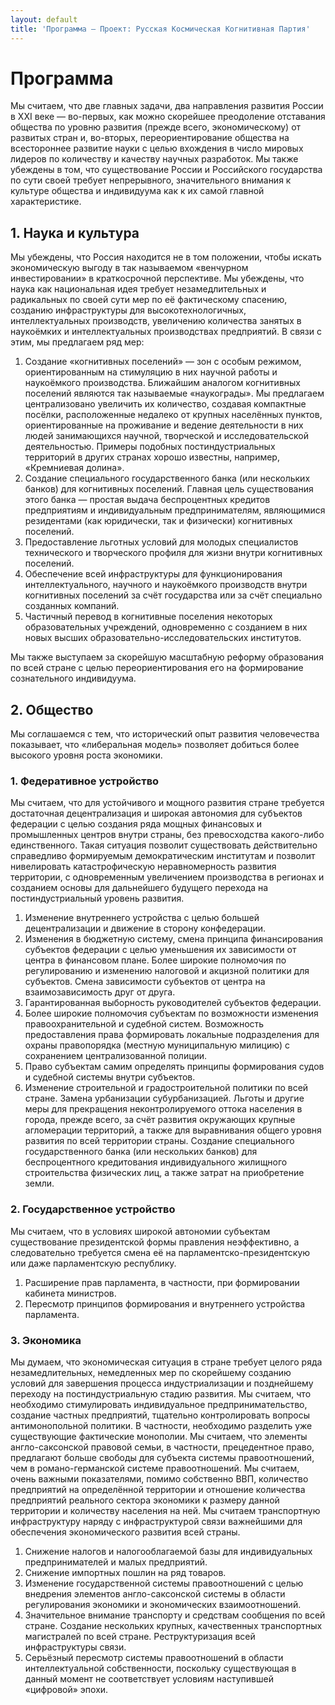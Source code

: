 ```yaml
---
layout: default
title: 'Программа — Проект: Русская Космическая Когнитивная Партия'
---
```


# Программа
Мы считаем, что две главных задачи, два направления развития России в XXI веке — во-первых, как можно скорейшее преодоление отставания общества по уровню развития (прежде всего, экономическому) от развитых стран и, во-вторых, переориентирование общества на всестороннее развитие науки с целью вхождения в число мировых лидеров по количеству и качеству научных разработок. Мы также убеждены в том, что существование России и Российского государства по сути своей требует непрерывного, значительного внимания к культуре общества и индивидуума как к их самой главной характеристике.

## 1. Наука и культура
Мы убеждены, что Россия находится не в том положении, чтобы искать экономическую выгоду в так называемом «венчурном инвестировании» в краткосрочной перспективе. Мы убеждены, что наука как национальная идея требует незамедлительных и радикальных по своей сути мер по её фактическому спасению, созданию инфраструктуры для высокотехнологичных, интеллектуальных производств, увеличению количества занятых в наукоёмких и интеллектуальных производствах предприятий. В связи с этим, мы предлагаем ряд мер:

1. Создание «когнитивных поселений» — зон с особым режимом, ориентированным на стимуляцию в них научной работы и наукоёмкого производства. Ближайшим аналогом когнитивных поселений являются так называемые «наукограды». Мы предлагаем централизовано увеличить их количество, создавая компактные посёлки, расположенные недалеко от крупных населённых пунктов, ориентированные на проживание и ведение деятельности в них людей занимающихся научной, творческой и исследовательской деятельностью. Примеры подобных постиндустриальных территорий в других странах хорошо известны, например, «Кремниевая долина».
2. Создание специального государственного банка (или нескольких банков) для когнитивных поселений. Главная цель существования этого банка — простая выдача беспроцентных кредитов предприятиям и индивидуальным предпринимателям, являющимися резидентами (как юридически, так и физически) когнитивных поселений.
3. Предоставление льготных условий для молодых специалистов технического и творческого профиля для жизни внутри когнитивных поселений.
4. Обеспечение всей инфраструктуры для функционирования интеллектуального, научного и наукоёмкого производств внутри когнитивных поселений за счёт государства или за счёт специально созданных компаний.
5. Частичный перевод в когнитивные поселения некоторых образовательных учреждений, одновременно с созданием в них новых высших образовательно-исследовательских институтов.

Мы также выступаем за скорейшую масштабную реформу образования по всей стране с целью переориентирования его на формирование сознательного индивидуума.

## 2. Общество
Мы соглашаемся с тем, что исторический опыт развития человечества показывает, что «либеральная модель» позволяет добиться более высокого уровня роста экономики.

### 1. Федеративное устройство
Мы считаем, что для устойчивого и мощного развития стране требуется достаточная децентрализация и широкая автономия для субъектов федерации с целью создания ряда мощных финансовых и промышленных центров внутри страны, без превосходства какого-либо единственного. Такая ситуация позволит существовать действительно справедливо формируемым демократическим институтам и позволит нивелировать катастрофическую неравномерность развития территории, с одновременным увеличением производства в регионах и созданием основы для дальнейшего будущего перехода на постиндустриальный уровень развития.

1. Изменение внутреннего устройства с целью большей децентрализации и движение в сторону конфедерации.
2. Изменения в бюджетную систему, смена принципа финансирования субъектов федерации с целью уменьшения их зависимости от центра в финансовом плане. Более широкие полномочия по регулированию и изменению налоговой и акцизной политики для субъектов. Смена зависимости субъектов от центра на взаимозависимость друг от друга.
3. Гарантированная выборность руководителей субъектов федерации.
4. Более широкие полномочия субъектам по возможности изменения правоохранительной и судебной систем. Возможность предоставления права формировать локальные подразделения для охраны правопорядка (местную муниципальную милицию) с сохранением централизованной полиции.
5. Право субъектам самим определять принципы формирования судов и судебной системы внутри субъектов.
6. Изменение строительной и градостроительной политики по всей стране. Замена урбанизации субурбанизацией. Льготы и другие меры для прекращения неконтролируемого оттока населения в города, прежде всего, за счёт развития окружающих крупные агломерации территорий, а также для выравнивания общего уровня развития по всей территории страны. Создание специального государственного банка (или нескольких банков) для беспроцентного кредитования индивидуального жилищного строительства физических лиц, а также затрат на приобретение земли.

### 2. Государственное устройство
Мы считаем, что в условиях широкой автономии субъектам существование президентской формы правления неэффективно, а следовательно требуется смена её на парламентско-президентскую или даже парламентскую республику.

1. Расширение прав парламента, в частности, при формировании кабинета министров.
2. Пересмотр принципов формирования и внутреннего устройства парламента.

### 3. Экономика
Мы думаем, что экономическая ситуация в стране требует целого ряда незамедлительных, немедленных мер по скорейшему созданию условий для завершения процесса индустриализации и позднейшему переходу на постиндустриальную стадию развития. Мы считаем, что необходимо стимулировать индивидуальное предпринимательство, создание частных предприятий, тщательно контролировать вопросы антимонопольной политики. В частности, необходимо разделить уже существующие фактические монополии. Мы считаем, что элементы англо-саксонской правовой семьи, в частности, прецедентное право, предлагают больше свободы для субъекта системы правоотношений, чем в романо-германской системе правоотношений. Мы считаем, очень важными показателями, помимо собственно ВВП, количество предприятий на определённой территории и отношение количества предприятий реального сектора экономики к размеру данной территории и количеству населения на ней. Мы считаем транспортную инфраструктуру наряду с инфраструктурой связи важнейшими для обеспечения экономического развития всей страны.

1. Снижение налогов и налогооблагаемой базы для индивидуальных предпринимателей и малых предприятий.
2. Снижение импортных пошлин на ряд товаров.
3. Изменение государственной системы правоотношений с целью внедрения элементов англо-саксонской системы в области регулирования экономики и экономических взаимоотношений.
4. Значительное внимание транспорту и средствам сообщения по всей стране. Создание нескольких крупных, качественных транспортных магистралей по всей стране. Реструктуризация всей инфраструктуры связи.
5. Серьёзный пересмотр системы правоотношений в области интеллектуальной собственности, поскольку существующая в данный момент не соответствует условиям наступившей «цифровой» эпохи.